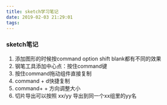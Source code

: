 ```yaml
---
title: sketch学习笔记
date: 2019-02-03 21:29:01
tags:
---
```

### sketch笔记

1. 添加图形的时候按command option shift blank都有不同的效果
2. 钢笔工具添加中心点：按住command键
3. 按住command拖动组件直接复制
4. command + d快捷复制
5. command+ <shift> + 方向调整大小
6. 切片导出可以按照 xx/yy 导出到同一个xx组里的yy名